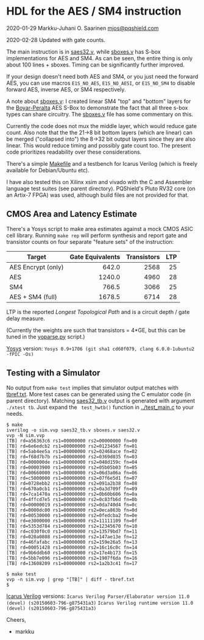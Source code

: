 # HDL for the AES / SM4 instruction

2020-01-29  Markku-Juhani O. Saarinen <mjos@pqshield.com>

2020-02-28  Updated with gate counts.

The main instruction is in [saes32.v](saes32.v), while [sboxes.v](sboxes.v)
has S-box implementations for AES and SM4. As can be seen, the entire thing
is only about 100 lines + sboxes. Timing can be significantly further
improved.

If your design doesn't need both AES and SM4, or you just need the forward
AES, you can use macros `E1S_NO_AES`, `E1S_NO_AESI`, or `E1S_NO_SM4` to
disable forward AES, inverse AES, or SM4 respectively.

A note about [sboxes.v](sboxes.v): I created linear SM4 "top" and "bottom"
layers for the [Boyar-Peralta](https://eprint.iacr.org/2011/332.pdf) AES
S-Box to demonstrate the fact that all three s-box types can share circuitry.
The [sboxes.v](sboxes.v) file has some commentary on this.

Currently the code does not mux the middle layer, which would reduce gate
count. Also note that the the 21->8 bit bottom layers (which are linear)
can be merged ("collapsed into") the 8->32 bit output layers since they are
also linear. This would reduce timing and possibly gate count too. The
present code prioritizes readability over these considerations.

There's a simple [Makefile](Makefile) and a testbench for Icarus
Verilog (which is freely available for Debian/Ubuntu etc).

I have also tested this on Xilinx xsim and vivado with the C and Assembler
language test suites (see parent directory). PQShield's Pluto RV32 core
(on an Artix-7 FPGA) was used, although build files are not provided for
that.


##  CMOS Area and Latency Estimate

There's a Yosys script to make area estimates against a mock CMOS ASIC
cell library. Running `make rep` will perform synthesis and report gate
and transistor counts on four separate "feature sets" of the instruction:

| **Target**           | **Gate Equivalents** | **Transistors** | **LTP** |
|----------------------|--------:|-------:|----:|
| AES Encrypt (only)   |  642.0  |  2568  |  25 |
| AES                  | 1240.0  |  4960  |  28 |
| SM4                  |  766.5  |  3066  |  25 |
| AES + SM4 (full)     | 1678.5  |  6714  |  28 |

LTP is the reported *Longest Topological Path* and is a circuit depth /
gate delay measure.

(Currently the weights are such that transistors = 4*GE, but this can be
tuned in the [yoparse.py](yoparse.py) script.)

[Yosys](http://www.clifford.at/yosys/) version:
`Yosys 0.9+1706 (git sha1 cd60f079, clang 6.0.0-1ubuntu2 -fPIC -Os)`


##  Testing with a Simulator

No output from `make test` implies that simulator output matches with
[tbref.txt](tbref.txt). More test cases can be generated using the
C emulator code (in parent directory). Matching [saes32_tb.v](saes32_tb.v)
output is generated with argument `./xtest tb`. Just expand the
` test_hwtb()`  function in [../test_main.c](../test_main.c) to your needs.

```console
$ make
iverilog -o sim.vvp saes32_tb.v sboxes.v saes32.v
vvp -N sim.vvp
[TB] rd=a56363c6 rs1=00000000 rs2=00000000 fn=00
[TB] rd=6e6edcb2 rs1=00000000 rs2=01234567 fn=01
[TB] rd=5ab4ee5a rs1=00000000 rs2=02468ace fn=02
[TB] rd=f68d7b7b rs1=00000000 rs2=0369d035 fn=03
[TB] rd=000000de rs1=00000000 rs2=048d159c fn=04
[TB] rd=00003900 rs1=00000000 rs2=05b05b03 fn=05
[TB] rd=00660000 rs1=00000000 rs2=06d3a06a fn=06
[TB] rd=c5000000 rs1=00000000 rs2=07f6e5d1 fn=07
[TB] rd=0728ebb2 rs1=00000000 rs2=091a2b38 fn=08
[TB] rd=670a0cb1 rs1=00000000 rs2=0a3d709f fn=09
[TB] rd=7ca1470a rs1=00000000 rs2=0b60b606 fn=0a
[TB] rd=4ffcd7e5 rs1=00000000 rs2=0c83fb6d fn=0b
[TB] rd=00000019 rs1=00000000 rs2=0da740d4 fn=0c
[TB] rd=0000dc00 rs1=00000000 rs2=0eca863b fn=0d
[TB] rd=00530000 rs1=00000000 rs2=0fedcba2 fn=0e
[TB] rd=e3000000 rs1=00000000 rs2=11111109 fn=0f
[TB] rd=5353d784 rs1=00000000 rs2=12345670 fn=10
[TB] rd=c030f0c0 rs1=00000000 rs2=13579bd7 fn=11
[TB] rd=020a0808 rs1=00000000 rs2=147ae13e fn=12
[TB] rd=46fafabc rs1=00000000 rs2=159e26a5 fn=13
[TB] rd=00051428 rs1=00000000 rs2=16c16c0c fn=14
[TB] rd=9b6ddb60 rs1=00000000 rs2=17e4b173 fn=15
[TB] rd=5bb7e096 rs1=00000000 rs2=1907f6da fn=16
[TB] rd=13608209 rs1=00000000 rs2=1a2b3c41 fn=17

$ make test
vvp -n sim.vvp | grep "[TB]" | diff - tbref.txt
$
```

[Icarus Verilog](https://github.com/steveicarus/iverilog) versions:
`Icarus Verilog Parser/Elaborator version 11.0 (devel) (s20150603-796-g875431a3)`
`Icarus Verilog runtime version 11.0 (devel) (s20150603-796-g875431a3)`

Cheers,
- markku

